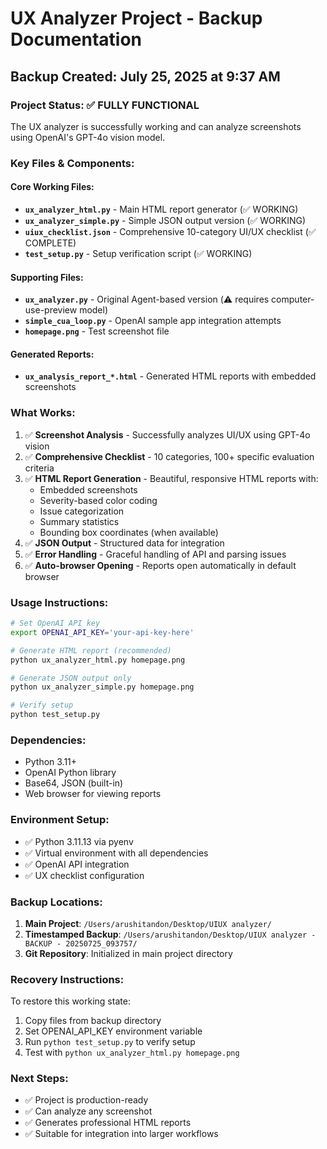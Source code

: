 # UX Analyzer Project - Backup Documentation

## Backup Created: July 25, 2025 at 9:37 AM

### Project Status: ✅ FULLY FUNCTIONAL
The UX analyzer is successfully working and can analyze screenshots using OpenAI's GPT-4o vision model.

### Key Files & Components:

#### Core Working Files:
- **`ux_analyzer_html.py`** - Main HTML report generator (✅ WORKING)
- **`ux_analyzer_simple.py`** - Simple JSON output version (✅ WORKING)  
- **`uiux_checklist.json`** - Comprehensive 10-category UI/UX checklist (✅ COMPLETE)
- **`test_setup.py`** - Setup verification script (✅ WORKING)

#### Supporting Files:
- **`ux_analyzer.py`** - Original Agent-based version (⚠️ requires computer-use-preview model)
- **`simple_cua_loop.py`** - OpenAI sample app integration attempts
- **`homepage.png`** - Test screenshot file

#### Generated Reports:
- **`ux_analysis_report_*.html`** - Generated HTML reports with embedded screenshots

### What Works:
1. ✅ **Screenshot Analysis** - Successfully analyzes UI/UX using GPT-4o vision
2. ✅ **Comprehensive Checklist** - 10 categories, 100+ specific evaluation criteria
3. ✅ **HTML Report Generation** - Beautiful, responsive HTML reports with:
   - Embedded screenshots
   - Severity-based color coding
   - Issue categorization
   - Summary statistics
   - Bounding box coordinates (when available)
4. ✅ **JSON Output** - Structured data for integration
5. ✅ **Error Handling** - Graceful handling of API and parsing issues
6. ✅ **Auto-browser Opening** - Reports open automatically in default browser

### Usage Instructions:
```bash
# Set OpenAI API key
export OPENAI_API_KEY='your-api-key-here'

# Generate HTML report (recommended)
python ux_analyzer_html.py homepage.png

# Generate JSON output only
python ux_analyzer_simple.py homepage.png

# Verify setup
python test_setup.py
```

### Dependencies:
- Python 3.11+
- OpenAI Python library
- Base64, JSON (built-in)
- Web browser for viewing reports

### Environment Setup:
- ✅ Python 3.11.13 via pyenv
- ✅ Virtual environment with all dependencies
- ✅ OpenAI API integration
- ✅ UX checklist configuration

### Backup Locations:
1. **Main Project**: `/Users/arushitandon/Desktop/UIUX analyzer/`
2. **Timestamped Backup**: `/Users/arushitandon/Desktop/UIUX analyzer - BACKUP - 20250725_093757/`
3. **Git Repository**: Initialized in main project directory

### Recovery Instructions:
To restore this working state:
1. Copy files from backup directory
2. Set OPENAI_API_KEY environment variable
3. Run `python test_setup.py` to verify setup
4. Test with `python ux_analyzer_html.py homepage.png`

### Next Steps:
- ✅ Project is production-ready
- ✅ Can analyze any screenshot
- ✅ Generates professional HTML reports
- ✅ Suitable for integration into larger workflows
